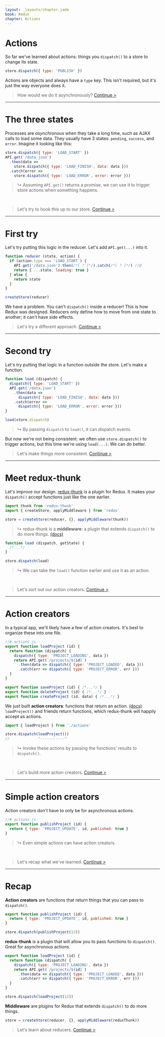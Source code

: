 ```yaml
---
layout: _layouts/chapter.jade
book: Redux
chapter: Actions
---
```


# Actions

So far we've learned about actions: things you `dispatch()` to a store to change its state.

```js
store.dispatch({ type: 'PUBLISH' })
```

Actions are objects and always have a `type` key. This isn't required, but it's just the way everyone does it.

> How would we do it asynchronously? [Continue >](#next)
<!--{blockquote:.up-next}-->


---

# The three states

Processes are *asynchronous* when they take a long time, such as AJAX calls to load some data. They usually have 3 states: `pending`, `success`, and `error`. Imagine it looking like this:

```js
store.dispatch({ type: 'LOAD_START' })
API.get('/data.json')
  .then(data =>
    store.dispatch({ type: 'LOAD_FINISH', data: data }))
  .catch(error =>
    store.dispatch({ type: 'LOAD_ERROR', error: error }))
```

> ↳ Assuming `API.get()` returns a promise, we can use it to trigger store actions when something happens.

&nbsp;

> Let's try to hook this up to our store. [Continue >](#next)
<!--{blockquote:.up-next}-->

---

# First try

Let's try putting this logic in the reducer. Let's add `API.get(...)` into it.

```js
function reducer (state, action) {
  if (action.type === 'LOAD_START') {
    API.get('/data.json').then(/*[ ? ]*/).catch(/*[ ? ]*/) //@
    return { ...state, loading: true }
  } else {
    return state
  }
}

createStore(reducer)
```

We have a problem. You can't `dispatch()` inside a reducer! This is how Redux was designed. Reducers only define how to move from one state to another; it can't have side effects.

> Let's try a different approach. [Continue >](#next)
<!--{blockquote:.up-next}-->

---

# Second try

Let's try putting that logic in a function outside the store. Let's make a function.

```js
function load (dispatch) {
  dispatch({ type: 'LOAD_START' })
  API.get('/data.json')
    .then(data =>
      dispatch({ type: 'LOAD_FINISH', data: data }))
    .catch(error =>
      dispatch({ type: 'LOAD_ERROR', error: error }))
}

load(store.dispatch)
```

> ↳ By passing `dispatch` to `load()`, it can dispatch events.

But now we're not being consistent: we often use `store.dispatch()` to trigger actions, but this time we're using `load(...)`. We can do better.

> Let's make things more consistent. [Continue >](#next)
<!--{blockquote:.up-next}-->

---

# Meet redux-thunk

Let's improve our design. [redux-thunk](https://www.npmjs.com/package/redux-thunk) is a plugin for Redux. It makes your `dispatch()` accept functions just like the one earlier.

```js
import thunk from 'redux-thunk'
import { createStore, applyMiddleware } from 'redux'

store = createStore(reducer, {}, applyMiddleware(thunk))
```

> ↳ redux-thunk is a **middleware**: a plugin that extends `dispatch()` to do more things. [(docs)](http://redux.js.org/docs/api/applyMiddleware.html)

```js
function load (dispatch, getState) {
  /*...*/
}

store.dispatch(load)
```

> ↳ We can take the `load()` function earlier and use it as an action.

&nbsp;

> Let's sort out our action creators. [Continue >](#next)
<!--{blockquote:.up-next}-->

---

# Action creators

In a typical app, we'll likely have a few of action creators. It's best to organize these into one file.


```js
//# actions.js
export function loadProject (id) {
  return function (dispatch) {
    dispatch({ type: 'PROJECT_LOADING', data })
    return API.get(`/projects/${id}`)
      .then(data => dispatch({ type: 'PROJECT_LOADED', data }))
      .catch(err => dispatch({ type: 'PROJECT_ERROR', err }))
  }
}

export function saveProject (id) { /*...*/ }
export function deleteProject (id) { /*...*/ }
export function createProject (id, data) { /*...*/ }
```

We just built **action creators**: functions that return an action. [(docs)](http://redux.js.org/docs/basics/Actions.html) `loadProject()` and friends return functions, which redux-thunk will happily accept as actions.

```js
import { loadProject } from './actions'

store.dispatch(loadProject())
//             ^-----------^
```

> ↳ Invoke these actions by passing the functions' results to `dispatch()`.

&nbsp;

> Let's build more action creators. [Continue >](#next)
<!--{blockquote:.up-next}-->

---

# Simple action creators

Action creators don't have to only be for asynchronous actions.

```js
//# actions.js
export function publishProject (id) {
  return { type: 'PROJECT_UPDATE', id, published: true }
}
```

> ↳ Even simple actions can have action creators.

&nbsp;

> Let's recap what we've learned. [Continue >](#next)
<!--{blockquote:.up-next}-->

---

# Recap

**Action creators** are functions that return things that you can pass to `dispatch()`.

```js
export function publishProject (id) {
  return { type: 'PROJECT_UPDATE', id, published: true }
}

store.dispatch(publishProject(12))
```

**redux-thunk** is a plugin that will allow you to pass functions to `dispatch()`. Great for asynchronous actions.

```js
export function loadProject (id) {
  return function (dispatch) {
    dispatch({ type: 'PROJECT_LOADING', data })
    return API.get(`/projects/${id}`)
      .then(data => dispatch({ type: 'PROJECT_LOADED', data }))
      .catch(err => dispatch({ type: 'PROJECT_ERROR', err }))
  }
}

store.dispatch(loadProject(12))
```

**Middleware** are plugins for Redux that extends `dispatch()` to do more things.

```js
store = createStore(reducer, {}, applyMiddleware(reduxThunk))
```

> Let's learn about reducers. [Continue >](../reducers/README.md)
<!--{blockquote:.up-next}-->
